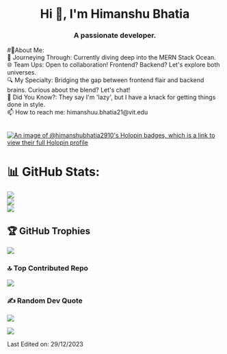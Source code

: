 <h1 align="center">Hi 👋, I'm Himanshu Bhatia</h1>
<h3 align="center">A passionate developer.</h3>
#💫About Me:
<br>🚀 Journeying Through: Currently diving deep into the MERN Stack Ocean.
<br>🌐 Team Ups: Open to collaboration! Frontend? Backend? Let's explore both universes.
<br>🔍 My Specialty: Bridging the gap between frontend flair and backend brains. Curious about the blend? Let's chat!
<br>🌟 Did You Know?: They say I'm 'lazy', but I have a knack for getting things done in style.
<br> 📫 How to reach me: himanshuu.bhatia21@vit.edu


<br> [![An image of @himanshubhatia2910's Holopin badges, which is a link to view their full Holopin profile](https://holopin.me/himanshubhatia2910)](https://holopin.io/@himanshubhatia2910)

# 📊 GitHub Stats:
![](https://github-readme-stats.vercel.app/api?username=himanshubhatia2910&theme=dark&hide_border=false&include_all_commits=false&count_private=false)<br/>
![](https://github-readme-streak-stats.herokuapp.com/?user=himanshubhatia2910&theme=dark&hide_border=false)<br/>
![](https://github-readme-stats.vercel.app/api/top-langs/?username=himanshubhatia2910&theme=dark&hide_border=false&include_all_commits=false&count_private=false&layout=compact)

## 🏆 GitHub Trophies
![](https://github-profile-trophy.vercel.app/?username=himanshubhatia2910&theme=onedark&no-frame=true&no-bg=false&margin-w=4)

### 🔝 Top Contributed Repo
![](https://github-contributor-stats.vercel.app/api?username=himanshubhatia2910&limit=5&theme=tokyonight&combine_all_yearly_contributions=true)

### ✍️ Random Dev Quote
![](https://quotes-github-readme.vercel.app/api?type=horizontal&theme=radical)

[![](https://visitcount.itsvg.in/api?id=himanshubhatia2910&icon=2&color=4)](https://visitcount.itsvg.in)

Last Edited on: 29/12/2023
